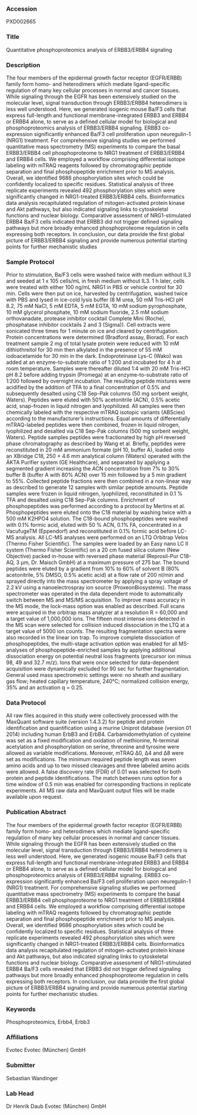 ### Accession
PXD002665

### Title
Quantitative phosphoproteomics analysis of ERBB3/ERBB4 signaling

### Description
The four members of the epidermal growth factor receptor (EGFR/ERBB) family form homo- and heterodimers which mediate ligand-specific regulation of many key cellular processes in normal and cancer tissues. While signaling through the EGFR has been extensively studied on the molecular level, signal transduction through ERBB3/ERBB4 heterodimers is less well understood. Here, we generated isogenic mouse Ba/F3 cells that express full-length and functional membrane-integrated ERBB3 and ERBB4 or ERBB4 alone, to serve as a defined cellular model for biological and phosphoproteomics analysis of ERBB3/ERBB4 signaling. ERBB3 co-expression significantly enhanced Ba/F3 cell proliferation upon neuregulin-1 (NRG1) treatment. For comprehensive signaling studies we performed quantitative mass spectrometry (MS) experiments to compare the basal ERBB3/ERBB4 cell phosphoproteome to NRG1 treatment of ERBB3/ERBB4 and ERBB4 cells. We employed a workflow comprising differential isotope labeling with mTRAQ reagents followed by chromatographic peptide separation and final phosphopeptide enrichment prior to MS analysis. Overall, we identified 9686 phosphorylation sites which could be confidently localized to specific residues. Statistical analysis of three replicate experiments revealed 492 phosphorylation sites which were significantly changed in NRG1-treated ERBB3/ERBB4 cells. Bioinformatics data analysis recapitulated regulation of mitogen-activated protein kinase and Akt pathways, but also indicated signaling links to cytoskeletal functions and nuclear biology. Comparative assessment of NRG1-stimulated ERBB4 Ba/F3 cells indicated that ERBB3 did not trigger defined signaling pathways but more broadly enhanced phosphoproteome regulation in cells expressing both receptors. In conclusion, our data provide the first global picture of ERBB3/ERBB4 signaling and provide numerous potential starting points for further mechanistic studies

### Sample Protocol
Prior to stimulation, Ba/F3 cells were washed twice with medium without IL3 and seeded at 1 x 105 cells/mL in fresh medium without IL3. 1 h later, cells were treated with either 100 ng/mL NRG1 in PBS or vehicle control for 30 min. Cells were then put on ice, harvested by centrifugation, washed twice with PBS and lysed in ice-cold lysis buffer (8 M urea, 50 mM Tris-HCl pH 8.2, 75 mM NaCl, 5 mM EDTA, 5 mM EGTA, 10 mM sodium pyrophosphate, 10 mM glycerol phosphate, 10 mM sodium fluoride, 2.5 mM sodium orthovanadate, protease inhibitor cocktail Complete Mini (Roche), phosphatase inhibitor cocktails 2 and 3 (Sigma)). Cell extracts were sonicated three times for 1 minute on ice and cleared by centrifugation. Protein concentrations were determined (Bradford assay, Biorad).  For each treatment sample 2 mg of total lysate protein were reduced with 10 mM dithiothreitol for 30 min then alkylated in the presence of 55 mM iodoacetamide for 30 min in the dark. Endoproteinase Lys-C (Wako) was added at an enzyme-to-substrate ratio of 1:200 and incubated for 4 h at room temperature. Samples were thereafter diluted 1:4 with 20 mM Tris-HCl pH 8.2 before adding trypsin (Promega) at an enzyme-to-substrate ratio of 1:200 followed by overnight incubation. The resulting peptide mixtures were acidified by the addition of TFA to a final concentration of 0.5% and subsequently desalted using C18 Sep-Pak columns (50 mg sorbent weight, Waters). Peptides were eluted with 50% acetonitrile (ACN), 0.5% acetic acid, snap-frozen in liquid nitrogen and lyophilized. All samples were then chemically labeled with the respective mTRAQ isotopic variants (ABSciex) according to the manufacturer’s instructions. Equal amounts of differentially mTRAQ-labeled peptides were then combined, frozen in liquid nitrogen, lyophilized and desalted via C18 Sep-Pak columns (500 mg sorbent weight, Waters). Peptide samples peptides were fractionated by high pH reversed phase chromatography as described by Wang et al. Briefly, peptides were reconstituted in 20 mM ammonium formate (pH 10, buffer A), loaded onto an XBridge C18, 250 × 4.6 mm analytical column (Waters) operated with the ÄKTA Purifier system (GE Healthcare), and separated by applying a segmented gradient increasing the ACN concentration from 7% to 30% buffer B (buffer A with 80% ACN) over 15 min followed by a 5 min gradient to 55%. Collected peptide fractions were then combined in a non-linear way as described to generate 12 samples with similar peptide amounts. Peptide samples were frozen in liquid nitrogen, lyophilized, reconstituted in 0.1 % TFA and desalted using C18 Sep-Pak columns. Enrichment of phosphopeptides was performed according to a protocol by Mertins et al. Phosphopeptides were eluted onto the C18 material by washing twice with a 500 mM K2HPO4 solution. The C18-bound phosphopeptides were washed with 0.1% formic acid, eluted with 50 % ACN, 0.1% FA, concentrated in a VacufugeTM (Eppendorf) and reconstituted in 0.1% formic acid before LC-MS analysis. All LC-MS analyses were performed on an LTQ Orbitrap Velos (Thermo Fisher Scientific). The samples were loaded by an Easy nano LC II system (Thermo Fisher Scientific) on a 20 cm fused silica column (New Objective) packed in-house with reversed phase material (Reprosil-Pur C18-AQ, 3 µm, Dr. Maisch GmbH) at a maximum pressure of 275 bar. The bound peptides were eluted by a gradient from 10% to 60% of solvent B (80% acetonitrile, 5% DMSO, 0.5% acetic acid) at a flow rate of 200 nl/min and sprayed directly into the mass spectrometer by applying a spray voltage of 2.2 kV using a nanoelectrospray ion source (ProxeonBiosystems). The mass spectrometer was operated in the data dependent mode to automatically switch between MS and MS/MS acquisition. To improve mass accuracy in the MS mode, the lock-mass option was enabled as described. Full scans were acquired in the orbitrap mass analyzer at a resolution R = 60,000 and a target value of 1,000,000 ions. The fifteen most intense ions detected in the MS scan were selected for collision induced dissociation in the LTQ at a target value of 5000 ion counts. The resulting fragmentation spectra were also recorded in the linear ion trap. To improve complete dissociation of phosphopeptides, the multi-stage activation option was enabled  for all MS-analyses of phosphopeptide-enriched samples by applying additional dissociation energy on potential neutral loss fragments (precursor ion minus 98, 49 and 32.7 m/z). Ions that were once selected for data-dependent acquisition were dynamically excluded for 90 sec for further fragmentation.  General used mass spectrometric settings were: no sheath and auxiliary gas flow; heated capillary temperature, 240°C; normalized collision energy, 35% and an activation q = 0.25.

### Data Protocol
All raw files acquired in this study were collectively processed with the MaxQuant software suite (version 1.4.3.2) for peptide and protein identification and quantification using a murine Uniprot database (version 01 2014) including human ErbB3 and ErbB4. Carbamidomethylation of cysteine was set as a fixed modification and oxidation of methionine, N-terminal acetylation and phosphorylation on serine, threonine and tyrosine were allowed as variable modifications. Moreover, mTRAQ ∆0, ∆4 and ∆8 were set as modifications.  The minimum required peptide length was seven amino acids and up to two missed cleavages and three labeled amino acids were allowed. A false discovery rate (FDR) of 0.01 was selected for both protein and peptide identifications. The match between runs option for a time window of 0.5 min was enabled for corresponding fractions in replicate experiments. All MS raw data and MaxQuant output files will be made available upon request.

### Publication Abstract
The four members of the epidermal growth factor receptor (EGFR/ERBB) family form homo- and heterodimers which mediate ligand-specific regulation of many key cellular processes in normal and cancer tissues. While signaling through the EGFR has been extensively studied on the molecular level, signal transduction through ERBB3/ERBB4 heterodimers is less well understood. Here, we generated isogenic mouse Ba/F3 cells that express full-length and functional membrane-integrated ERBB3 and ERBB4 or ERBB4 alone, to serve as a defined cellular model for biological and phosphoproteomics analysis of ERBB3/ERBB4 signaling. ERBB3 co-expression significantly enhanced Ba/F3 cell proliferation upon neuregulin-1 (NRG1) treatment. For comprehensive signaling studies we performed quantitative mass spectrometry (MS) experiments to compare the basal ERBB3/ERBB4 cell phosphoproteome to NRG1 treatment of ERBB3/ERBB4 and ERBB4 cells. We employed a workflow comprising differential isotope labeling with mTRAQ reagents followed by chromatographic peptide separation and final phosphopeptide enrichment prior to MS analysis. Overall, we identified 9686 phosphorylation sites which could be confidently localized to specific residues. Statistical analysis of three replicate experiments revealed 492 phosphorylation sites which were significantly changed in NRG1-treated ERBB3/ERBB4 cells. Bioinformatics data analysis recapitulated regulation of mitogen-activated protein kinase and Akt pathways, but also indicated signaling links to cytoskeletal functions and nuclear biology. Comparative assessment of NRG1-stimulated ERBB4 Ba/F3 cells revealed that ERBB3 did not trigger defined signaling pathways but more broadly enhanced phosphoproteome regulation in cells expressing both receptors. In conclusion, our data provide the first global picture of ERBB3/ERBB4 signaling and provide numerous potential starting points for further mechanistic studies.

### Keywords
Phosphoproteomics, Erbb4, Erbb3

### Affiliations
Evotec 
Evotec (München) GmbH

### Submitter
Sebastian Wandinger

### Lab Head
Dr Henrik Daub
Evotec (München) GmbH


